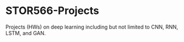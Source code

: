 # STOR566-Projects

Projects (HWs) on deep learning including but not limited to CNN, RNN, LSTM, and GAN.
